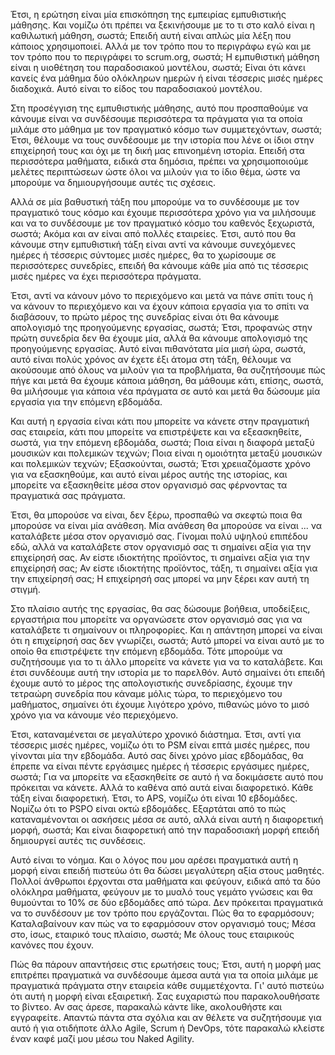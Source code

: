 Έτσι, η ερώτηση είναι μία επισκόπηση της εμπειρίας εμπυθιστικής μάθησης. Και νομίζω ότι πρέπει να ξεκινήσουμε με το τι στο καλό είναι η καθιλωτική μάθηση, σωστά; Επειδή αυτή είναι απλώς μία λέξη που κάποιος χρησιμοποιεί. Αλλά με τον τρόπο που το περιγράφω εγώ και με τον τρόπο που το περιγράφει το scrum.org, σωστά; Η εμπυθιστική μάθηση είναι η υιοθέτηση του παραδοσιακού μοντέλου, σωστά; Είναι ότι κάνει κανείς ένα μάθημα δύο ολόκληρων ημερών ή είναι τέσσερις μισές ημέρες διαδοχικά. Αυτό είναι το είδος του παραδοσιακού μοντέλου.

Στη προσέγγιση της εμπυθιστικής μάθησης, αυτό που προσπαθούμε να κάνουμε είναι να συνδέσουμε περισσότερα τα πράγματα για τα οποία μιλάμε στο μάθημα με τον πραγματικό κόσμο των συμμετεχόντων, σωστά; Έτσι, θέλουμε να τους συνδέσουμε με την ιστορία που λένε οι ίδιοι στην επιχείρησή τους και όχι με τη δική μας επινοημένη ιστορία. Επειδή στα περισσότερα μαθήματα, ειδικά στα δημόσια, πρέπει να χρησιμοποιούμε μελέτες περιπτώσεων ώστε όλοι να μιλούν για το ίδιο θέμα, ώστε να μπορούμε να δημιουργήσουμε αυτές τις σχέσεις.

Αλλά σε μία βαθυστική τάξη που μπορούμε να το συνδέσουμε με τον πραγματικό τους κόσμο και έχουμε περισσότερα χρόνο για να μιλήσουμε και να το συνδέσουμε με τον πραγματικό κόσμο του καθενός ξεχωριστά, σωστά; Ακόμα και αν είναι από πολλές εταιρείες. Έτσι, αυτό που θα κάνουμε στην εμπυθιστική τάξη είναι αντί να κάνουμε συνεχόμενες ημέρες ή τέσσερις σύντομες μισές ημέρες, θα το χωρίσουμε σε περισσότερες συνεδρίες, επειδή θα κάνουμε κάθε μία από τις τέσσερις μισές ημέρες να έχει περισσότερα πράγματα.

Έτσι, αντί να κάνουν μόνο το περιεχόμενο και μετά να πάνε σπίτι τους ή να κάνουν το περιεχόμενο και να έχουν κάποια εργασία για το σπίτι να διαβάσουν, το πρώτο μέρος της συνεδρίας είναι ότι θα κάνουμε απολογισμό της προηγούμενης εργασίας, σωστά; Έτσι, προφανώς στην πρώτη συνεδρία δεν θα έχουμε μία, αλλά θα κάνουμε απολογισμό της προηγούμενης εργασίας. Αυτό είναι πιθανότατα μία μισή ώρα, σωστά, αυτό είναι πολύς χρόνος αν έχετε έξι άτομα στη τάξη, θέλουμε να ακούσουμε από όλους να μιλούν για τα προβλήματα, θα συζητήσουμε πώς πήγε και μετά θα έχουμε κάποια μάθηση, θα μάθουμε κάτι, επίσης, σωστά, θα μιλήσουμε για κάποια νέα πράγματα σε αυτό και μετά θα δώσουμε μία εργασία για την επόμενη εβδομάδα.

Και αυτή η εργασία είναι κάτι που μπορείτε να κάνετε στην πραγματική σας εταιρεία, κάτι που μπορείτε να επιστρέψετε και να εξεασκηθείτε, σωστά, για την επόμενη εβδομάδα, σωστά; Ποια είναι η διαφορά μεταξύ μουσικών και πολεμικών τεχνών; Ποια είναι η ομοιότητα μεταξύ μουσικών και πολεμικών τεχνών; Εξασκούνται, σωστά; Έτσι χρειιαζόμαστε χρόνο για να εξασκηθούμε, και αυτό είναι μέρος αυτής της ιστορίας, και μπορείτε να εξασκηθείτε μέσα στον οργανισμό σας φέρνοντας τα πραγματικά σας πράγματα.

Έτσι, θα μπορούσε να είναι, δεν ξέρω, προσπαθώ να σκεφτώ ποια θα μπορούσε να είναι μία ανάθεση. Μία ανάθεση θα μπορούσε να είναι ... να καταλάβετε μέσα στον οργανισμό σας. Γίνομαι πολύ υψηλού επιπέδου εδώ, αλλά να καταλάβετε στον οργανισμό σας τι σημαίνει αξία για την επιχείρησή σας. Αν είστε ιδιοκτήτης προϊόντος, τι σημαίνει αξία για την επιχείρησή σας; Αν είστε ιδιοκτήτης προϊόντος, τάξη, τι σημαίνει αξία για την επιχείρησή σας; Η επιχείρησή σας μπορεί να μην ξέρει καν αυτή τη στιγμή.

Στο πλαίσιο αυτής της εργασίας, θα σας δώσουμε βοήθεια, υποδείξεις, εργαστήρια που μπορείτε να οργανώσετε στον οργανισμό σας για να καταλάβετε τι σημαίνουν οι πληροφορίες. Και η απάντηση μπορεί να είναι ότι η επιχείρησή σας δεν γνωρίζει, σωστά; Αυτό μπορεί να είναι αυτό με το οποίο θα επιστρέψετε την επόμενη εβδομάδα. Τότε μπορούμε να συζητήσουμε για το τι άλλο μπορείτε να κάνετε για να το καταλάβετε. Και έτσι συνδέουμε αυτή την ιστορία με το παρελθόν. Αυτό σημαίνει ότι επειδή έχουμε αυτό το μέρος της απολογιστικής συνεδρίασης, έχουμε την τετραώρη συνεδρία που κάναμε μόλις τώρα, το περιεχόμενο του μαθήματος, σημαίνει ότι έχουμε λιγότερο χρόνο, πιθανώς μόνο το μισό χρόνο για να κάνουμε νέο περιεχόμενο.

Έτσι, καταναμένεται σε μεγαλύτερο χρονικό διάστημα. Έτσι, αντί για τέσσερις μισές ημέρες, νομίζω ότι το PSM είναι επτά μισές ημέρες, που γίνονται μία την εβδομάδα. Αυτό σας δίνει χρόνο μίας εβδομάδας, θα έπρεπε να είναι πέντε εργάσιμες ημέρες ή τέσσερις εργάσιμες ημέρες, σωστά; Για να μπορείτε να εξασκηθείτε σε αυτό ή να δοκιμάσετε αυτό που πρόκειται να κάνετε. Αλλά το καθένα από αυτά είναι διαφορετικό. Κάθε τάξη είναι διαφορετική. Έτσι, το APS, νομίζω ότι είναι 10 εβδομάδες. Νομίζω ότι το PSPO είναι οκτώ εβδομάδες. Εξαρτάται από το πώς καταναμένονται οι ασκήσεις μέσα σε αυτό, αλλά είναι αυτή η διαφορετική μορφή, σωστά; Και είναι διαφορετική από την παραδοσιακή μορφή επειδή δημιουργεί αυτές τις συνδέσεις.

Αυτό είναι το νόημα. Και ο λόγος που μου αρέσει πραγματικά αυτή η μορφή είναι επειδή πιστεύω ότι θα δώσει μεγαλύτερη αξία στους μαθητές. Πολλοί άνθρωποι έρχονται στα μαθήματα και φεύγουν, ειδικά από τα δύο ολόκληρα μαθήματα, φεύγουν με το μυαλό τους γεμάτο γνώσεις και θα θυμούνται το 10% σε δύο εβδομάδες από τώρα. Δεν πρόκειται πραγματικά να το συνδέσουν με τον τρόπο που εργάζονται. Πώς θα το εφαρμόσουν; Καταλαβαίνουν καν πώς να το εφαρμόσουν στον οργανισμό τους; Μέσα στο, ίσως, εταιρικό τους πλαίσιο, σωστά; Με όλους τους εταιρικούς κανόνες που έχουν.

Πώς θα πάρουν απαντήσεις στις ερωτήσεις τους; Έτσι, αυτή η μορφή μας επιτρέπει πραγματικά να συνδέσουμε άμεσα αυτά για τα οποία μιλάμε με πραγματικά πράγματα στην εταιρεία κάθε συμμετέχοντα. Γι' αυτό πιστεύω ότι αυτή η μορφή είναι εξαιρετική. Σας ευχαριστώ που παρακολουθήσατε το βίντεο. Αν σας άρεσε, παρακαλώ κάντε like, ακολουθήστε και εγγραφείτε. Απαντώ πάντα στα σχόλια και αν θέλετε να συζητήσουμε για αυτό ή για οτιδήποτε άλλο Agile, Scrum ή DevOps, τότε παρακαλώ κλείστε έναν καφέ μαζί μου μέσω του Naked Agility.